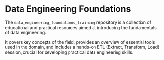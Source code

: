 # Data Engineering Foundations

The `data_engineering_foundations_training` repository is a collection of educational and practical resources aimed at introducing the fundamentals of data engineering. <br>

It covers key concepts of the field, provides an overview of essential tools used in the domain, and includes a hands-on ETL (Extract, Transform, Load) session, crucial for developing practical data engineering skills.
